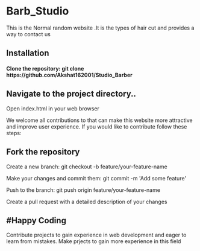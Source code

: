 # Barb_Studio

This is the Normal random website .It is the types of hair cut and provides a way to contact us

<h2>Installation</h2>
<h4>Clone the repository: git clone https://github.com/Akshat162001/Studio_Barber</h4>


<h2>Navigate to the project directory..</h2>

<p>Open index.html in your web browser</p>

We welcome all contributions to that can make this website more attractive and improve user experience. If you would like to contribute follow these steps:<br>
<h2>Fork the repository</h2>


<p>Create a new branch: git checkout -b feature/your-feature-name</p>
<p>Make your changes and commit them: git commit -m 'Add some feature'</p>
<p>Push to the branch: git push origin feature/your-feature-name</p>

<p>Create a pull request with a detailed description of your changes</p>
<h2>#Happy Coding</h2>
Contribute projects to gain experience in web development and eager to learn from mistakes. Make prjects to gain more experience in this field
